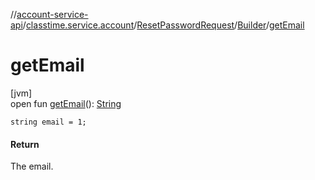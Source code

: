 //[account-service-api](../../../../index.md)/[classtime.service.account](../../index.md)/[ResetPasswordRequest](../index.md)/[Builder](index.md)/[getEmail](get-email.md)

# getEmail

[jvm]\
open fun [getEmail](get-email.md)(): [String](https://docs.oracle.com/javase/8/docs/api/java/lang/String.html)

`string email = 1;`

#### Return

The email.
